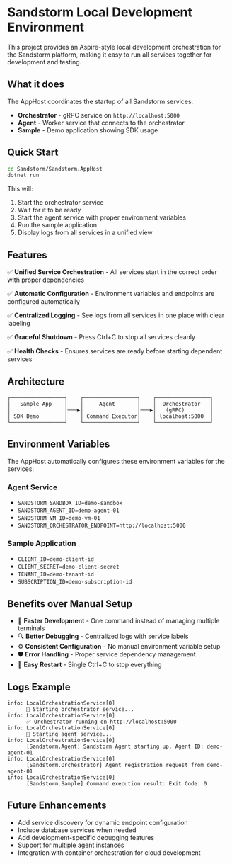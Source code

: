 # Sandstorm Local Development Environment

This project provides an Aspire-style local development orchestration for the Sandstorm platform, making it easy to run all services together for development and testing.

## What it does

The AppHost coordinates the startup of all Sandstorm services:

- **Orchestrator** - gRPC service on `http://localhost:5000`
- **Agent** - Worker service that connects to the orchestrator
- **Sample** - Demo application showing SDK usage

## Quick Start

```bash
cd Sandstorm/Sandstorm.AppHost
dotnet run
```

This will:
1. Start the orchestrator service
2. Wait for it to be ready 
3. Start the agent service with proper environment variables
4. Run the sample application
5. Display logs from all services in a unified view

## Features

✅ **Unified Service Orchestration** - All services start in the correct order with proper dependencies

✅ **Automatic Configuration** - Environment variables and endpoints are configured automatically

✅ **Centralized Logging** - See logs from all services in one place with clear labeling

✅ **Graceful Shutdown** - Press Ctrl+C to stop all services cleanly

✅ **Health Checks** - Ensures services are ready before starting dependent services

## Architecture

```
┌─────────────────┐    ┌─────────────────┐    ┌─────────────────┐
│   Sample App    │    │     Agent       │    │  Orchestrator   │
│                 │───▶│                 │───▶│   (gRPC)        │
│ SDK Demo        │    │ Command Executor│    │ localhost:5000  │
└─────────────────┘    └─────────────────┘    └─────────────────┘
```

## Environment Variables

The AppHost automatically configures these environment variables for the services:

### Agent Service
- `SANDSTORM_SANDBOX_ID=demo-sandbox`
- `SANDSTORM_AGENT_ID=demo-agent-01` 
- `SANDSTORM_VM_ID=demo-vm-01`
- `SANDSTORM_ORCHESTRATOR_ENDPOINT=http://localhost:5000`

### Sample Application
- `CLIENT_ID=demo-client-id`
- `CLIENT_SECRET=demo-client-secret`
- `TENANT_ID=demo-tenant-id`
- `SUBSCRIPTION_ID=demo-subscription-id`

## Benefits over Manual Setup

- 🚀 **Faster Development** - One command instead of managing multiple terminals
- 🔍 **Better Debugging** - Centralized logs with service labels
- ⚙️ **Consistent Configuration** - No manual environment variable setup
- 🛡️ **Error Handling** - Proper service dependency management
- 🔄 **Easy Restart** - Single Ctrl+C to stop everything

## Logs Example

```
info: LocalOrchestrationService[0]
      🚀 Starting orchestrator service...
info: LocalOrchestrationService[0]
      ✅ Orchestrator running on http://localhost:5000
info: LocalOrchestrationService[0]
      🤖 Starting agent service...
info: LocalOrchestrationService[0]
      [Sandstorm.Agent] Sandstorm Agent starting up. Agent ID: demo-agent-01
info: LocalOrchestrationService[0]
      [Sandstorm.Orchestrator] Agent registration request from demo-agent-01
info: LocalOrchestrationService[0]
      [Sandstorm.Sample] Command execution result: Exit Code: 0
```

## Future Enhancements

- Add service discovery for dynamic endpoint configuration
- Include database services when needed
- Add development-specific debugging features
- Support for multiple agent instances
- Integration with container orchestration for cloud development